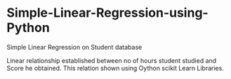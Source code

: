 # Simple-Linear-Regression-using-Python
Simple Linear Regression on Student database

Linear relationship established between no of hours student studied and Score he obtained. This relation shown using Oython scikit Learn Libraries.
